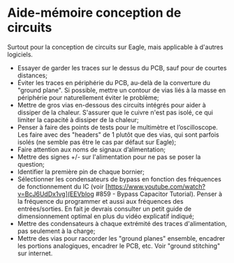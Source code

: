 # Aide-mémoire conception de circuits

Surtout pour la conception de circuits sur Eagle, mais applicable à d'autres logiciels.

- Essayer de garder les traces sur le dessus du PCB, sauf pour de courtes distances;
- Éviter les traces en périphérie du PCB, au-delà de la converture du "ground plane". Si possible, mettre un contour de vias liés à la masse en périphérie pour naturellement éviter le problème;
- Mettre de gros vias en-dessous des circuits intégrés pour aider à dissiper de la chaleur. S'assurer que le cuivre n'est pas isolé, ce qui limiter la capacité à dissiper de la chaleur;
- Penser à faire des points de tests pour le multimètre et l’oscilloscope. Les faire avec des "headers" de 1 plutôt que des vias, qui sont parfois isolés (ne semble pas être le cas par défaut sur Eagle);
- Faire attention aux noms de signaux d’alimentation;
- Mettre des signes +/- sur l'alimentation pour ne pas se poser la question;
- Identifier la première pin de chaque bornier;
- Sélectionner les condensateurs de bypass en fonction des fréquences de fonctionnement du IC (voir [https://www.youtube.com/watch?v=BcJ6UdDx1vg](EEVblog #859 - Bypass Capacitor Tutorial). Penser à la fréquence du programmer et aussi aux fréquences des entrées/sorties. En fait je devrais consulter un petit guide de dimensionnement optimal en plus du vidéo explicatif indiqué;
- Mettre des condensateurs à chaque extrémité des traces d'alimentation, pas seulement à la charge;
- Mettre des vias pour raccorder les "ground planes" ensemble, encadrer les portions analogiques, encadrer le PCB, etc. Voir "ground stitching" sur internet.
